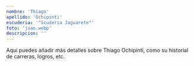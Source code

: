 ```yaml
---
nombre: 'Thiago'
apellido: 'Ochipinti'
escuderia: '"Scuderia Jaguarete"'
foto: 'juan.webp'
descripcion: ''
---
```


Aquí puedes añadir más detalles sobre Thiago Ochipinti, como su historial de carreras, logros, etc.
